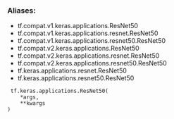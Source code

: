 ### Aliases:
- tf.compat.v1.keras.applications.ResNet50
- tf.compat.v1.keras.applications.resnet.ResNet50
- tf.compat.v1.keras.applications.resnet50.ResNet50
- tf.compat.v2.keras.applications.ResNet50
- tf.compat.v2.keras.applications.resnet.ResNet50
- tf.compat.v2.keras.applications.resnet50.ResNet50
- tf.keras.applications.resnet.ResNet50
- tf.keras.applications.resnet50.ResNet50

```
 tf.keras.applications.ResNet50(
    *args,
    **kwargs
)
```
